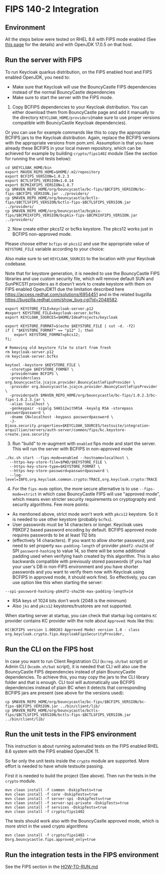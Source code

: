FIPS 140-2 Integration
======================

Environment
-----------
All the steps below were tested on RHEL 8.6 with FIPS mode enabled (See [this page](https://access.redhat.com/documentation/en-us/red_hat_enterprise_linux/8/html/security_hardening/assembly_installing-a-rhel-8-system-with-fips-mode-enabled_security-hardening#doc-wrapper)
for the details) and with OpenJDK 17.0.5 on that host.

Run the server with FIPS
------------------------

To run Keycloak quarkus distribution, on the FIPS enabled host and FIPS enabled OpenJDK, you need to:
- Make sure that Keycloak will use the BouncyCastle FIPS dependencies instead of the normal BouncyCastle dependencies
- Make sure to start the server with the FIPS mode.

1) Copy BCFIPS dependencies to your Keycloak distribution. 
You can either download them from BouncyCastle page and add it manually to the directory `KEYCLOAK_HOME/providers`(make sure to
use proper versions compatible with BouncyCastle Keycloak dependencies).

Or you can use for example commands like this to copy the appropriate BCFIPS jars to the Keycloak distribution. Again, replace
the BCFIPS versions with the appropriate versions from pom.xml. Assumption is that you have already these BCFIPS in
your local maven repository, which can be achieved for example by building `crypto/fips1402` module (See the section for
running the unit tests below):

```
cd $KEYCLOAK_HOME/bin
export MAVEN_REPO_HOME=$HOME/.m2/repository
export BCFIPS_VERSION=1.0.2.3
export BCTLSFIPS_VERSION=1.0.14
export BCPKIXFIPS_VERSION=1.0.7
cp $MAVEN_REPO_HOME/org/bouncycastle/bc-fips/$BCFIPS_VERSION/bc-fips-$BCFIPS_VERSION.jar ../providers/
cp $MAVEN_REPO_HOME/org/bouncycastle/bctls-fips/$BCTLSFIPS_VERSION/bctls-fips-$BCTLSFIPS_VERSION.jar ../providers/
cp $MAVEN_REPO_HOME/org/bouncycastle/bcpkix-fips/$BCPKIXFIPS_VERSION/bcpkix-fips-$BCPKIXFIPS_VERSION.jar ../providers/
```

2) Now create either pkcs12 or bcfks keystore. The pkcs12 works just in BCFIPS non-approved mode.

Please choose either `bcfips` or `pkcs12` and use the appropriate value of `KEYSTORE_FILE` variable according to your choice:

Also make sure to set `KEYCLOAK_SOURCES` to the location with your Keycloak codebase.

Note that for keystore generation, it is needed to use the BouncyCastle FIPS libraries and use custom security file, which
will remove default SUN and SunPKCS11 providers as it doesn't work to create keystore with them on FIPS enabled OpenJDK11 due
the limitation described here https://access.redhat.com/solutions/6954451 and in the related bugzilla https://bugzilla.redhat.com/show_bug.cgi?id=2048582.
```
export KEYSTORE_FILE=keycloak-server.p12
#export KEYSTORE_FILE=keycloak-server.bcfks
export KEYCLOAK_SOURCES=$HOME/IdeaProjects/keycloak

export KEYSTORE_FORMAT=$(echo $KEYSTORE_FILE | cut -d. -f2)
if [ "$KEYSTORE_FORMAT" == "p12" ]; then
    export KEYSTORE_FORMAT=pkcs12;
fi;

# Removing old keystore file to start from fresh
rm keycloak-server.p12
rm keycloak-server.bcfks

keytool -keystore $KEYSTORE_FILE \
  -storetype $KEYSTORE_FORMAT \
  -providername BCFIPS \
  -providerclass org.bouncycastle.jcajce.provider.BouncyCastleFipsProvider \
  -provider org.bouncycastle.jcajce.provider.BouncyCastleFipsProvider \
  -providerpath $MAVEN_REPO_HOME/org/bouncycastle/bc-fips/1.0.2.3/bc-fips-1.0.2.3.jar \
  -alias localhost \
  -genkeypair -sigalg SHA512withRSA -keyalg RSA -storepass passwordpassword \
  -dname CN=localhost -keypass passwordpassword \
  -J-Djava.security.properties=$KEYCLOAK_SOURCES/testsuite/integration-arquillian/servers/auth-server/common/fips/kc.keystore-create.java.security
```

3) Run "build" to re-augment with `enabled` fips mode and start the server. This will run the server with BCFIPS in non-approved mode

```
./kc.sh start --fips-mode=enabled --hostname=localhost \
  --https-key-store-file=$PWD/$KEYSTORE_FILE \
  --https-key-store-type=$KEYSTORE_FORMAT \
  --https-key-store-password=passwordpassword \
  --log-level=INFO,org.keycloak.common.crypto:TRACE,org.keycloak.crypto:TRACE
```

4) For the `fips-mode` option, the more secure alternative is to use `--fips-mode=strict` in which case BouncyCastle FIPS will use "approved mode",
which means even stricter security requirements on cryptography and security algorithms. Few more points:
- As mentioned above, strict mode won't work with `pkcs12` keystore. So it is needed to use other keystore (probably `bcfks`).
- User passwords must be 14 characters or longer. Keycloak uses PBKDF2 based password encoding by default. BCFIPS approved mode requires passwords to be at least 112 bits 
- (effectively 14 characters). If you want to allow shorter password, you need to set property `max-padding-length` of
  provider `pbkdf2-sha256` of SPI `password-hashing` to value 14, so there will be some additional padding used when verifying hash created by this algorithm.
  This is also backwards compatible with previously stored passwords (if you had your user's DB in non-FIPS environment and you have shorter passwords and you
  want to verify them now with Keycloak using BCFIPS in approved mode, it should work fine). So effectively, you can use option like this when starting the server:
```
--spi-password-hashing-pbkdf2-sha256-max-padding-length=14
  ```
- RSA keys of 1024 bits don't work (2048 is the minimum)
- Also `jks` and `pkcs12` keystores/trustores are not supported.

When starting server at startup, you can check that startup log contains `KC` provider contains KC provider with the note about `Approved Mode` like this:
```
KC(BCFIPS version 1.000203 Approved Mode) version 1.0 - class org.keycloak.crypto.fips.KeycloakFipsSecurityProvider,
```

Run the CLI on the FIPS host
----------------------------
In case you want to run Client Registration CLI (`kcreg.sh/bat` script) or Admin CLI (`kcadm.sh/bat` script), it is needed
that CLI will also use the BouncyCastle FIPS dependencies instead of plain BouncyCastle dependencies. To achieve this, you may copy the
jars to the CLI library folder and that is enough. CLI tool will automatically use BCFIPS dependencies instead of plain BC when
it detects that corresponding BCFIPS jars are present (see above for the versions used):
```
cp $MAVEN_REPO_HOME/org/bouncycastle/bc-fips/$BCFIPS_VERSION/bc-fips-$BCFIPS_VERSION.jar ../bin/client/lib/
cp $MAVEN_REPO_HOME/org/bouncycastle/bctls-fips/$BCTLSFIPS_VERSION/bctls-fips-$BCTLSFIPS_VERSION.jar ../bin/client/lib/
```

Run the unit tests in the FIPS environment
------------------------------------------
This instruction is about running automated tests on the FIPS enabled RHEL 8.6 system with the FIPS enabled OpenJDK 11.

So far only the unit tests inside the `crypto` module are supported. More effort is needed to have whole testsuite passing.

First it is needed to build the project (See above). Then run the tests in the `crypto` module.
```
mvn clean install -f common -DskipTests=true
mvn clean install -f core -DskipTests=true
mvn clean install -f server-spi -DskipTests=true
mvn clean install -f server-spi-private -DskipTests=true
mvn clean install -f services -DskipTests=true
mvn clean install -f crypto/fips1402
```

The tests should work also with the BouncyCastle approved mode, which is more strict in the used crypto algorithms
```
mvn clean install -f crypto/fips1402 -Dorg.bouncycastle.fips.approved_only=true
```

Run the integration tests in the FIPS environment
-------------------------------------------------
See the FIPS section in the [HOW-TO-RUN.md](../testsuite/integration-arquillian/HOW-TO-RUN.md)
